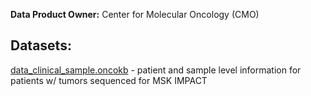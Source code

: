 <b>Data Product Owner:</b> Center for Molecular Oncology (CMO)

## Datasets:
[data_clinical_sample.oncokb](data_clinical_sample.oncokb.md) - patient and sample level information for patients w/ tumors sequenced for MSK IMPACT  <br/>
